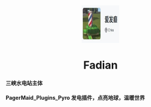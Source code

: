 

<p align="center">
<img src="./Docs/cover.jpg" width=100px height=100px></p>
<h1 align="center"> Fadian </h1>


#### 三峡水电站主体

#### PagerMaid_Plugins_Pyro 发电插件，点亮地球，温暖世界